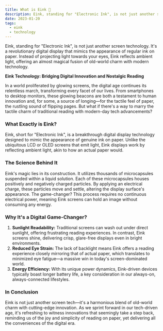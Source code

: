 ```yaml
---
title: What is Eink 📖
description: Eink, standing for "Electronic Ink", is not just another screen technology. It's a revolutionary digital display that mimics the appearance of regular ink on paper. Instead of projecting light towards your eyes, Eink reflects ambient light, offering an almost magical fusion of old-world charm with modern technology.
date: 2023-01-20
tags:
  - eink
  - technology
---
```

Eink, standing for "Electronic Ink", is not just another screen technology. It's a revolutionary digital display that mimics the appearance of regular ink on paper. Instead of projecting light towards your eyes, Eink reflects ambient light, offering an almost magical fusion of old-world charm with modern technology.

**Eink Technology: Bridging Digital Innovation and Nostalgic Reading**

In a world proliferated by glowing screens, the digital age continues its relentless march, transforming every facet of our lives. From smartphones to desktop monitors, these glowing beacons are both a testament to human innovation and, for some, a source of longing—for the tactile feel of paper, the rustling sound of flipping pages. But what if there's a way to marry the tactile charm of traditional reading with modern-day tech advancements?

### What Exactly is Eink?

Eink, short for "Electronic Ink", is a breakthrough digital display technology designed to mimic the appearance of genuine ink on paper. Unlike the ubiquitous LCD or OLED screens that emit light, Eink displays work by reflecting ambient light, akin to how an actual paper would.

### The Science Behind It

Eink's magic lies in its construction. It utilizes thousands of microcapsules suspended within a liquid solution. Each of these microcapsules houses positively and negatively charged particles. By applying an electrical charge, these particles move and settle, altering the display surface's appearance. The game-changer? This process requires no continuous electrical power, meaning Eink screens can hold an image without consuming any energy.

### Why It's a Digital Game-Changer?

1. **Sunlight Readability:** Traditional screens can wash out under direct sunlight, offering frustrating reading experiences. In contrast, Eink screens shine, delivering crisp, glare-free displays even in bright environments.
2. **Reduced Eye Strain:** The lack of backlight means Eink offers a reading experience closely mirroring that of actual paper, which translates to minimized eye fatigue—a massive win in today's screen-dominated world.
3. **Energy Efficiency:** With its unique power dynamics, Eink-driven devices typically boast longer battery life, a key consideration in our always-on, always-connected lifestyles.

### In Conclusion

Eink is not just another screen tech—it's a harmonious blend of old-world charm with cutting-edge innovation. As we sprint forward in our tech-driven age, it's refreshing to witness innovations that seemingly take a step back, reminding us of the joy and simplicity of reading on paper, yet delivering all the conveniences of the digital era.
